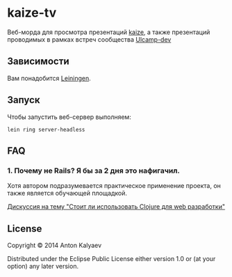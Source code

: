 # kaize-tv

Веб-морда для просмотра презентаций [kaize](https://github.com/kaize), а также
презентаций проводимых в рамках встреч сообщества [Ulcamp-dev](https://www.facebook.com/groups/ulcamp.dev/)

## Зависимости

Вам понадобится [Leiningen][1].

[1]: https://github.com/technomancy/leiningen

## Запуск

Чтобы запустить веб-сервер выполняем:

    lein ring server-headless

## FAQ

### 1. Почему не Rails? Я бы за 2 дня это нафигачил.

Хотя автором подразумевается практическое применение проекта, он также является
обучающей площадкой.

[Дискуссия на тему "Стоит ли использовать Clojure для web разработки"](https://groups.google.com/d/topic/clojure/ZxUUBlYf1ck/discussion)

## License

Copyright © 2014 Anton Kalyaev

Distributed under the Eclipse Public License either version 1.0 or (at
your option) any later version.
